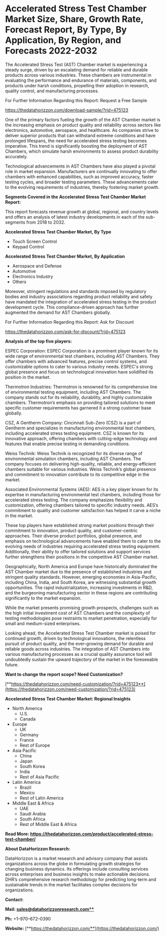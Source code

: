 ﻿# **Accelerated Stress Test Chamber Market Size, Share, Growth Rate, Forecast Report, By Type, By Application, By Region, and Forecasts 2022-2032**
The Accelerated Stress Test (AST) Chamber market is experiencing a steady surge, driven by an escalating demand for reliable and durable products across various industries. These chambers are instrumental in evaluating the performance and endurance of materials, components, and products under harsh conditions, propelling their adoption in research, quality control, and manufacturing processes.

For Further Information Regarding this Report: Request a Free Sample

<https://thedatahorizzon.com/download-sample/?rid=475123>

One of the primary factors fueling the growth of the AST Chamber market is the increasing emphasis on product quality and reliability across sectors like electronics, automotive, aerospace, and healthcare. As companies strive to deliver superior products that can withstand extreme conditions and have prolonged lifespans, the need for accelerated stress testing becomes imperative. This trend is significantly boosting the deployment of AST Chambers, which simulate harsh environments to assess product durability accurately.

Technological advancements in AST Chambers have also played a pivotal role in market expansion. Manufacturers are continually innovating to offer chambers with enhanced capabilities, such as improved accuracy, faster testing cycles, and broader testing parameters. These advancements cater to the evolving requirements of industries, thereby fostering market growth.

**Segments Covered in the Accelerated Stress Test Chamber Market Report:**

This report forecasts revenue growth at global, regional, and country levels and offers an analysis of latest industry developments in each of the sub-segments from 2018 to 2032.

**Accelerated Stress Test Chamber Market, By Type**

- Touch Screen Control
- Keypad Control

**Accelerated Stress Test Chamber Market, By Application**

- Aerospace and Defense
- Automotive
- Electronics Industry
- Others


Moreover, stringent regulations and standards imposed by regulatory bodies and industry associations regarding product reliability and safety have mandated the integration of accelerated stress testing in the product development cycle. This compliance-driven approach has further augmented the demand for AST Chambers globally.

For Further Information Regarding this Report: Ask for Discount

<https://thedatahorizzon.com/ask-for-discount/?rid=475123>

**Analysis of the top five players:**

ESPEC Corporation: ESPEC Corporation is a prominent player known for its wide range of environmental test chambers, including AST Chambers. They offer chambers with advanced features, precise control systems, and customizable options to cater to various industry needs. ESPEC's strong global presence and focus on technological innovation have solidified its position in the market.

Thermotron Industries: Thermotron is renowned for its comprehensive line of environmental testing equipment, including AST Chambers. The company stands out for its reliability, durability, and highly customizable chambers. Thermotron’s emphasis on providing tailored solutions to meet specific customer requirements has garnered it a strong customer base globally.

CSZ, A Gentherm Company: Cincinnati Sub-Zero (CSZ) is a part of Gentherm and specializes in manufacturing environmental test chambers, including accelerated stress testing equipment. CSZ is known for its innovative approach, offering chambers with cutting-edge technology and features that enable precise testing in demanding conditions.

Weiss Technik: Weiss Technik is recognized for its diverse range of environmental simulation chambers, including AST Chambers. The company focuses on delivering high-quality, reliable, and energy-efficient chambers suitable for various industries. Weiss Technik’s global presence and commitment to innovation contribute to its competitive edge in the market.

Associated Environmental Systems (AES): AES is a key player known for its expertise in manufacturing environmental test chambers, including those for accelerated stress testing. The company emphasizes flexibility and customization, offering chambers tailored to specific industry needs. AES’s commitment to quality and customer satisfaction has helped it carve a niche in the market.

These top players have established strong market positions through their commitment to innovation, product quality, and customer-centric approaches. Their diverse product portfolios, global presence, and emphasis on technological advancements have enabled them to cater to the evolving needs of industries requiring accelerated stress testing equipment. Additionally, their ability to offer tailored solutions and support services further strengthens their positions in the competitive AST Chamber market.

Geographically, North America and Europe have historically dominated the AST Chamber market due to the presence of established industries and stringent quality standards. However, emerging economies in Asia-Pacific, including China, India, and South Korea, are witnessing substantial growth opportunities. The rapid industrialization, increasing investments in R&D, and the burgeoning manufacturing sector in these regions are contributing significantly to the market expansion.

While the market presents promising growth prospects, challenges such as the high initial investment cost of AST Chambers and the complexity of testing methodologies pose restraints to market penetration, especially for small and medium-sized enterprises.

Looking ahead, the Accelerated Stress Test Chamber market is poised for continued growth, driven by technological innovations, the relentless pursuit of product quality, and the ever-growing demand for durable and reliable goods across industries. The integration of AST Chambers into various manufacturing processes as a crucial quality assurance tool will undoubtedly sustain the upward trajectory of the market in the foreseeable future.

**Want to change the report scope? Need Customization?**

[**https://thedatahorizzon.com/need-customization/?rid=475123**](https://thedatahorizzon.com/need-customization/?rid=475123)

**Accelerated Stress Test Chamber Market: Regional Insights**

- North America
  - U.S.
  - Canada
- Europe
  - UK
  - Germany
  - France
  - Rest of Europe
- Asia Pacific
  - China
  - Japan
  - South Korea
  - India
  - Rest of Asia Pacific
- Latin America
  - Brazil
  - Mexico
  - Rest of Latin America
- Middle East & Africa
  - UAE
  - Saudi Arabia
  - South Africa
  - Rest of Middle East & Africa

**Read More: https://thedatahorizzon.com/product/accelerated-stress-test-chamber/**

**About DataHorizzon Research:**

DataHorizzon is a market research and advisory company that assists organizations across the globe in formulating growth strategies for changing business dynamics. Its offerings include consulting services across enterprises and business insights to make actionable decisions. DHR’s comprehensive research methodology for predicting long-term and sustainable trends in the market facilitates complex decisions for organizations.

**Contact:**

**Mail: [sales@datahorizzonresearch.com**](mailto:sales@datahorizzonresearch.com)**

**Ph:** +1–970–672–0390

**Website:** [**https://thedatahorizzon.com/**](https://thedatahorizzon.com/)



